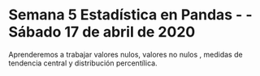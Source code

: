 # Semana 5 Estadística en Pandas -  - Sábado 17 de abril de 2020


Aprenderemos a trabajar valores nulos, valores no nulos , medidas de tendencia central y distribución percentílica.

